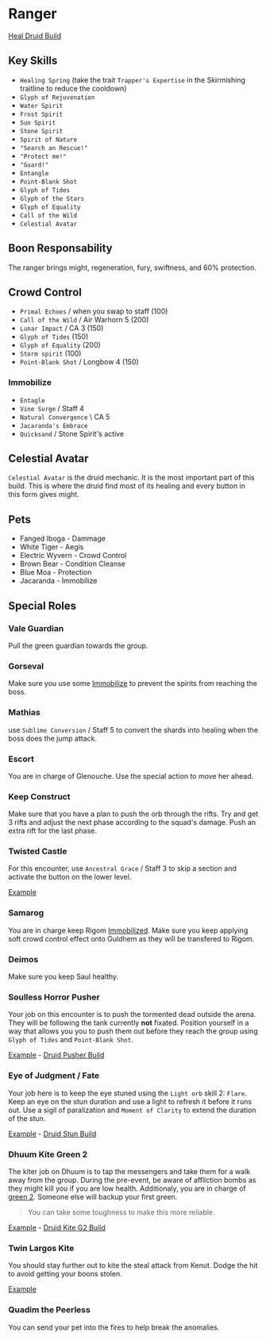 # Ranger

[Heal Druid Build](http://gw2skills.net/editor/?POxEY6MsMBWCDhpwIxSVyr9Ni4A-zRRYQBJqG1fdlR1VV6pqvHkQ5vl23sA-e)

## Key Skills

- `Healing Spring` (take the trait `Trapper's Expertise` in the Skirmishing traitline to reduce the cooldown)
- `Glyph of Rejuvenation`
- `Water Spirit`
- `Frost Spirit`
- `Sun Spirit`
- `Stone Spirit`
- `Spirit of Nature`
- `"Search an Rescue!"`
- `"Protect me!"`
- `"Guard!"`
- `Entangle`
- `Point-Blank Shot`
- `Glyph of Tides`
- `Glyph of the Stars`
- `Glyph of Equality`
- `Call of the Wild`
- `Celestial Avatar`

## Boon Responsability

The ranger brings might, regeneration, fury, swiftness, and 60% protection.

## Crowd Control

- `Primal Echoes` / when you swap to staff (100)
- `Call of the Wild` / Air Warhorn 5 (200)
- `Lunar Impact` / CA 3 (150)
- `Glyph of Tides` (150)
- `Glyph of Equality` (200)
- `Storm spirit` (100)
- `Point-Blank Shot` / Longbow 4 (150)

### Immobilize

- `Entagle`
- `Vine Surge` / Staff 4
- `Natural Convergence` \ CA 5
- `Jacaranda's Embrace`
- `Quicksand` / Stone Spirit's active

## Celestial Avatar

`Celestial Avatar` is the druid mechanic. It is the most important part of this build. This is where the druid find most of its healing and every button in this form gives might.

## Pets

- Fanged Iboga - Dammage
- White Tiger - Aegis
- Electric Wyvern - Crowd Control
- Brown Bear - Condition Cleanse
- Blue Moa - Protection
- Jacaranda - Immobilize

## Special Roles

### Vale Guardian

Pull the green guardian towards the group.

### Gorseval

Make sure you use some [Immobilize](#immobilize) to prevent the spirits from reaching the boss.

### Mathias

use `Sublime Conversion` / Staff 5 to convert the shards into healing when the boss does the jump attack.

### Escort

You are in charge of Glenouche. Use the special action to move her ahead.

### Keep Construct

Make sure that you have a plan to push the orb through the rifts. Try and get 3 rifts and adjust the next phase according to the squad's damage. Push an extra rift for the last phase.

### Twisted Castle

For this encounter, use `Ancestral Grace` / Staff 3 to skip a section and activate the button on the lower level.

[Example](https://youtu.be/yuncK5j29R4)

### Samarog

You are in charge keep Rigom [Immobilized](#immobilize). Make sure you keep applying soft crowd control effect onto Guldhem as they will be transfered to Rigom.

### Deimos

Make sure you keep Saul healthy.

### Soulless Horror Pusher

Your job on this encounter is to push the tormented dead outside the arena. They will be following the tank currently **not** fixated. Position yourself in a way that allows you you to push them out before they reach the group using `Glyph of Tides` and `Point-Blank Shot`.

[Example](https://youtu.be/eke6J8yA0FE) - [Druid Pusher Build](http://gw2skills.net/editor/?POhAYNlVwSYKsGGJO2TetsSOWcA-zRJYqR1fhkaEUdRleq67BJU+bp9NL-e)

### Eye of Judgment / Fate

Your job here is to keep the eye stuned using the `Light orb` skill 2: `Flare`. Keep an eye on the stun duration and use a light to refresh it before it runs out. Use a sigil of paralization and `Moment of Clarity` to extend the duration of the stun.

[Example](https://youtu.be/wTn-TJbNWWw?t=336) - [Druid Stun Build](http://gw2skills.net/editor/?POxEY6MsMBWCThhwIxxfyrZNi4A-zRJYqR9fh0SBUdUleq67BJU28vl23sA-e)

### Dhuum Kite Green 2

The kiter job on Dhuum is to tap the messengers and take them for a walk away from the group. During the pre-event, be aware of affliction bombs as they might kill you if you are low health. Additionaly, you are in charge of [green 2](/mechanics/dhuum-green.md). Someone else will backup your first green.

> You can take some toughness to make this more reliable.

[Example](https://youtu.be/ytsuUhgpx6A) - [Druid Kite G2 Build](http://gw2skills.net/editor/?POxEYiNssCWCThNyIxyVyr1VyriD-zRJYqR9fZUdVleq67BJU+bp9NL-e)

### Twin Largos Kite

You should stay further out to kite the steal attack from Kenut. Dodge the hit to avoid getting your boons stolen.

[Example](https://youtu.be/4YeOZs4RUuc)

### Quadim the Peerless

You can send your pet into the fires to help break the anomalies.
